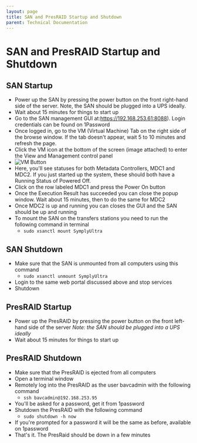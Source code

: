 ```yaml
---
layout: page
title: SAN and PresRAID Startup and Shutdown
parent: Technical Documentation
---
```


# SAN and PresRAID Startup and Shutdown

## SAN Startup

* Power up the SAN by pressing the power button on the front right-hand side of the server. Note, the SAN should be plugged into a UPS ideally.
* Wait about 15 minutes for things to start up
* Go to the SAN management GUI at:https://192.168.253.61:8088). Login credentials can be found on 1Password
* Once logged in, go to the VM (Virtual Machine) Tab on the right side of the browse window. If the tab doesn't appear, wait 5 to 10 minutes and refresh the page.
* Click the VM icon at the bottom of the screen (image attached) to enter the View and Management control panel
* ![VM Button]({{site.baseurl}}/assets/images/VM_Button.png)
* Here, you'll see statuses for both Metadata Controllers, MDC1 and MDC2. If you just started up the system, these should both have a Running Status of Powered Off.
* Click on the row labeled MDC1 and press the Power On button
* Once the Execution Result has succeeded you can close the popup window. Wait about 15 minutes, then to do the same for MDC2
* Once MDC2 is up and running you can closes the GUI and the SAN should be up and running
* To mount the SAN on the transfers stations you need to run the following command in terminal
  - `sudo xsanctl mount SymplyUltra`

## SAN Shutdown

* Make sure that the SAN is unmounted from all computers using this command
  - `sudo xsanctl unmount SymplyUltra`
* Login to the same web portal discussed above and stop services
* Shutdown



## PresRAID Startup

* Power up the PresRAID by pressing the power button on the front left-hand side of the server
  _Note: the SAN should be plugged into a UPS ideally_
* Wait about 15 minutes for things to start up

## PresRAID Shutdown

* Make sure that the PresRAID is ejected from all computers
* Open a terminal window
* Remotely log into the PresRAID as the user bavcadmin with the following command
  - `ssh bavcadmin@192.168.253.95`
* You'll be asked for a password, get it from 1password
* Shutdown the PresRAID with the following command
  - `sudo shutdown -h now`
* If you're prompted for a password it will be the same as before, available on 1password
* That's it. The PresRaid should be down in a few minutes
